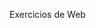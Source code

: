 Exercicios de Web

[Ex1]:(https://exirozz.github.io/Ex_Web/Atividade_Bandeira_do_Japão.html)

[Ex2]:(https://exirozz.github.io/Ex_Web/Atividade_Pagina_Facens_P1.html)

[Ex3]:(https://exirozz.github.io/Ex_Web/Atividade_Pagina_Facens2.html)

[Ex4]:(https://exirozz.github.io/Ex_Web/Atividade_Interatividade_de_Elementos.html)
